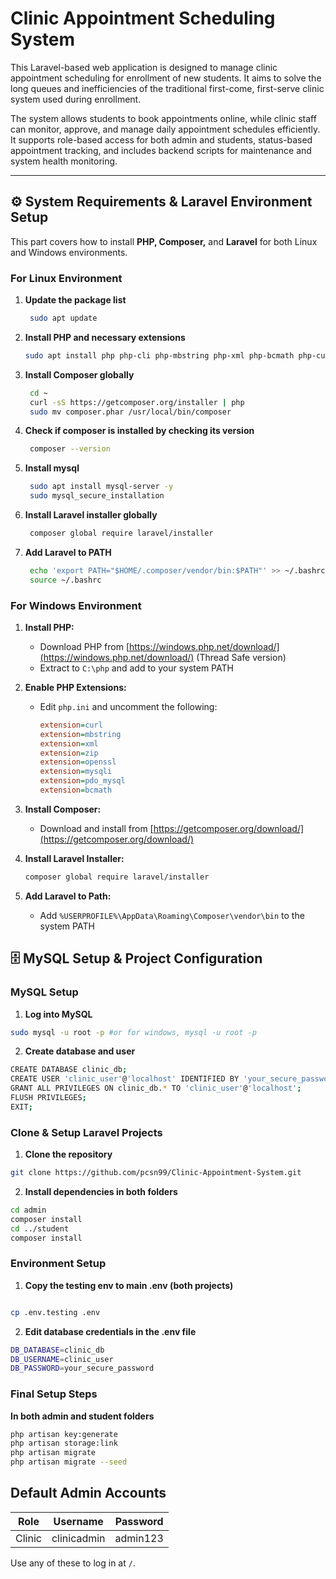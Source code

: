 # Clinic Appointment Scheduling System

This Laravel-based web application is designed to manage clinic appointment scheduling for enrollment of new students. It aims to solve the long queues and inefficiencies of the traditional first-come, first-serve clinic system used during enrollment.

The system allows students to book appointments online, while clinic staff can monitor, approve, and manage daily appointment schedules efficiently. It supports role-based access for both admin and students, status-based appointment tracking, and includes backend scripts for maintenance and system health monitoring.

---

## ⚙️ System Requirements & Laravel Environment Setup

This part covers how to install **PHP, Composer,** and **Laravel** for both Linux and Windows environments.

### For Linux Environment

1. **Update the package list**

   ```bash
    sudo apt update
   ```

2. **Install PHP and necessary extensions**
   ```bash
   sudo apt install php php-cli php-mbstring php-xml php-bcmath php-curl php-mysql php-zip unzip curl git -y
   ```

3. **Install Composer globally**

   ```bash
    cd ~
    curl -sS https://getcomposer.org/installer | php
    sudo mv composer.phar /usr/local/bin/composer
   ```

4. **Check if composer is installed by checking its version**

   ```bash
    composer --version
   ```

5. **Install mysql**

   ```bash
    sudo apt install mysql-server -y
    sudo mysql_secure_installation
   ```

6. **Install Laravel installer globally**

   ```bash
    composer global require laravel/installer
   ```

7. **Add Laravel to PATH**

   ```bash
    echo 'export PATH="$HOME/.composer/vendor/bin:$PATH"' >> ~/.bashrc
    source ~/.bashrc
   ```

### For Windows Environment

1. **Install PHP:**

   * Download PHP from [https://windows.php.net/download/](https://windows.php.net/download/) (Thread Safe version)
   * Extract to `C:\php` and add to your system PATH

2. **Enable PHP Extensions:**

   * Edit `php.ini` and uncomment the following:

     ```ini
     extension=curl
     extension=mbstring
     extension=xml
     extension=zip
     extension=openssl
     extension=mysqli
     extension=pdo_mysql
     extension=bcmath
     ```

3. **Install Composer:**

   * Download and install from [https://getcomposer.org/download/](https://getcomposer.org/download/)

4. **Install Laravel Installer:**

   ```bash
   composer global require laravel/installer
   ```

5. **Add Laravel to Path:**

   * Add `%USERPROFILE%\AppData\Roaming\Composer\vendor\bin` to the system PATH


## 🗄️ MySQL Setup & Project Configuration

### MySQL Setup 

1. **Log into MySQL**


```bash
sudo mysql -u root -p #or for windows, mysql -u root -p 
```

2. **Create database and user**
```bash
CREATE DATABASE clinic_db;
CREATE USER 'clinic_user'@'localhost' IDENTIFIED BY 'your_secure_password';
GRANT ALL PRIVILEGES ON clinic_db.* TO 'clinic_user'@'localhost';
FLUSH PRIVILEGES;
EXIT;
```

### Clone & Setup Laravel Projects

1. **Clone the repository**
   
```bash
git clone https://github.com/pcsn99/Clinic-Appointment-System.git
```

2. **Install dependencies in both folders**

```bash
cd admin
composer install
cd ../student
composer install
```

### Environment Setup

1. **Copy the testing env to main .env (both projects)**
```bash

cp .env.testing .env
```
2. **Edit database credentials in the .env file**

```bash
DB_DATABASE=clinic_db
DB_USERNAME=clinic_user
DB_PASSWORD=your_secure_password
```

### Final Setup Steps

**In both admin and student folders**
```bash
php artisan key:generate
php artisan storage:link
php artisan migrate
php artisan migrate --seed
```




## Default Admin Accounts

| Role      | Username               | Password     |
|-----------|------------------------|--------------|
| Clinic    | clinicadmin            | admin123  |


Use any of these to log in at `/`.



